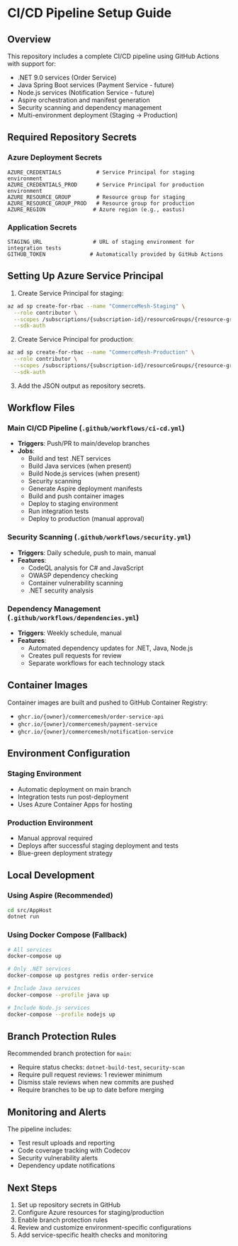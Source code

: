 # CI/CD Pipeline Setup Guide

## Overview
This repository includes a complete CI/CD pipeline using GitHub Actions with support for:
- .NET 9.0 services (Order Service)
- Java Spring Boot services (Payment Service - future)
- Node.js services (Notification Service - future)
- Aspire orchestration and manifest generation
- Security scanning and dependency management
- Multi-environment deployment (Staging → Production)

## Required Repository Secrets

### Azure Deployment Secrets
```
AZURE_CREDENTIALS           # Service Principal for staging environment
AZURE_CREDENTIALS_PROD      # Service Principal for production environment
AZURE_RESOURCE_GROUP        # Resource group for staging
AZURE_RESOURCE_GROUP_PROD   # Resource group for production
AZURE_REGION               # Azure region (e.g., eastus)
```

### Application Secrets
```
STAGING_URL                # URL of staging environment for integration tests
GITHUB_TOKEN              # Automatically provided by GitHub Actions
```

## Setting Up Azure Service Principal

1. Create Service Principal for staging:
```bash
az ad sp create-for-rbac --name "CommerceMesh-Staging" \
  --role contributor \
  --scopes /subscriptions/{subscription-id}/resourceGroups/{resource-group} \
  --sdk-auth
```

2. Create Service Principal for production:
```bash
az ad sp create-for-rbac --name "CommerceMesh-Production" \
  --role contributor \
  --scopes /subscriptions/{subscription-id}/resourceGroups/{resource-group-prod} \
  --sdk-auth
```

3. Add the JSON output as repository secrets.

## Workflow Files

### Main CI/CD Pipeline (`.github/workflows/ci-cd.yml`)
- **Triggers**: Push/PR to main/develop branches
- **Jobs**:
  - Build and test .NET services
  - Build Java services (when present)
  - Build Node.js services (when present)
  - Security scanning
  - Generate Aspire deployment manifests
  - Build and push container images
  - Deploy to staging environment
  - Run integration tests
  - Deploy to production (manual approval)

### Security Scanning (`.github/workflows/security.yml`)
- **Triggers**: Daily schedule, push to main, manual
- **Features**:
  - CodeQL analysis for C# and JavaScript
  - OWASP dependency checking
  - Container vulnerability scanning
  - .NET security analysis

### Dependency Management (`.github/workflows/dependencies.yml`)
- **Triggers**: Weekly schedule, manual
- **Features**:
  - Automated dependency updates for .NET, Java, Node.js
  - Creates pull requests for review
  - Separate workflows for each technology stack

## Container Images

Container images are built and pushed to GitHub Container Registry:
- `ghcr.io/{owner}/commercemesh/order-service-api`
- `ghcr.io/{owner}/commercemesh/payment-service`
- `ghcr.io/{owner}/commercemesh/notification-service`

## Environment Configuration

### Staging Environment
- Automatic deployment on main branch
- Integration tests run post-deployment
- Uses Azure Container Apps for hosting

### Production Environment
- Manual approval required
- Deploys after successful staging deployment and tests
- Blue-green deployment strategy

## Local Development

### Using Aspire (Recommended)
```bash
cd src/AppHost
dotnet run
```

### Using Docker Compose (Fallback)
```bash
# All services
docker-compose up

# Only .NET services
docker-compose up postgres redis order-service

# Include Java services
docker-compose --profile java up

# Include Node.js services
docker-compose --profile nodejs up
```

## Branch Protection Rules

Recommended branch protection for `main`:
- Require status checks: `dotnet-build-test`, `security-scan`
- Require pull request reviews: 1 reviewer minimum
- Dismiss stale reviews when new commits are pushed
- Require branches to be up to date before merging

## Monitoring and Alerts

The pipeline includes:
- Test result uploads and reporting
- Code coverage tracking with Codecov
- Security vulnerability alerts
- Dependency update notifications

## Next Steps

1. Set up repository secrets in GitHub
2. Configure Azure resources for staging/production
3. Enable branch protection rules
4. Review and customize environment-specific configurations
5. Add service-specific health checks and monitoring

